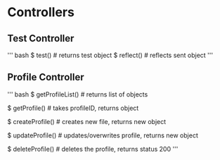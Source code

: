 # Controllers

## Test Controller

''' bash
$ test() # returns test object
$ reflect() # reflects sent object
'''

## Profile Controller

''' bash
$ getProfileList() # returns list of objects

$ getProfile() # takes profileID, returns object

$ createProfile() # creates new file, returns new object

$ updateProfile() # updates/overwrites profile, returns new object

$ deleteProfile() # deletes the profile, returns status 200
'''

